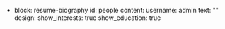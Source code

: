 - block: resume-biography
  id: people
  content:
    username: admin
    text: ""
  design:
    show_interests: true
    show_education: true
